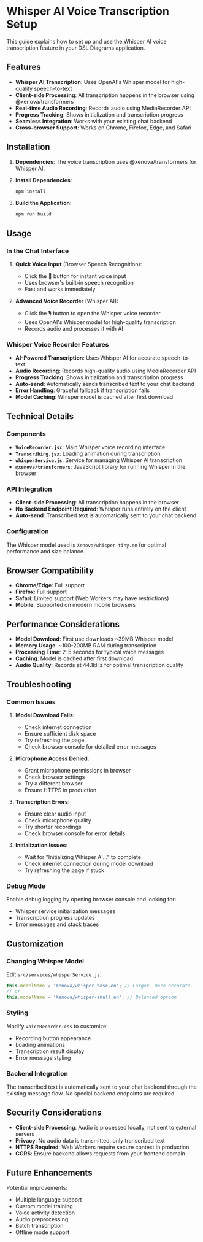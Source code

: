# Whisper AI Voice Transcription Setup

This guide explains how to set up and use the Whisper AI voice transcription feature in your DSL Diagrams application.

## Features

- **Whisper AI Transcription**: Uses OpenAI's Whisper model for high-quality speech-to-text
- **Client-side Processing**: All transcription happens in the browser using @xenova/transformers
- **Real-time Audio Recording**: Records audio using MediaRecorder API
- **Progress Tracking**: Shows initialization and transcription progress
- **Seamless Integration**: Works with your existing chat backend
- **Cross-browser Support**: Works on Chrome, Firefox, Edge, and Safari

## Installation

1. **Dependencies**: The voice transcription uses @xenova/transformers for Whisper AI.

2. **Install Dependencies**:
   ```bash
   npm install
   ```

3. **Build the Application**:
   ```bash
   npm run build
   ```

## Usage

### In the Chat Interface

1. **Quick Voice Input** (Browser Speech Recognition):
   - Click the 🎤 button for instant voice input
   - Uses browser's built-in speech recognition
   - Fast and works immediately

2. **Advanced Voice Recorder** (Whisper AI):
   - Click the 🎙️ button to open the Whisper voice recorder
   - Uses OpenAI's Whisper model for high-quality transcription
   - Records audio and processes it with AI

### Whisper Voice Recorder Features

- **AI-Powered Transcription**: Uses Whisper AI for accurate speech-to-text
- **Audio Recording**: Records high-quality audio using MediaRecorder API
- **Progress Tracking**: Shows initialization and transcription progress
- **Auto-send**: Automatically sends transcribed text to your chat backend
- **Error Handling**: Graceful fallback if transcription fails
- **Model Caching**: Whisper model is cached after first download

## Technical Details

### Components

- **`VoiceRecorder.jsx`**: Main Whisper voice recording interface
- **`Transcribing.jsx`**: Loading animation during transcription
- **`whisperService.js`**: Service for managing Whisper AI transcription
- **`@xenova/transformers`**: JavaScript library for running Whisper in the browser

### API Integration

- **Client-side Processing**: All transcription happens in the browser
- **No Backend Endpoint Required**: Whisper runs entirely on the client
- **Auto-send**: Transcribed text is automatically sent to your chat backend

### Configuration

The Whisper model used is `Xenova/whisper-tiny.en` for optimal performance and size balance.

## Browser Compatibility

- **Chrome/Edge**: Full support
- **Firefox**: Full support
- **Safari**: Limited support (Web Workers may have restrictions)
- **Mobile**: Supported on modern mobile browsers

## Performance Considerations

- **Model Download**: First use downloads ~39MB Whisper model
- **Memory Usage**: ~100-200MB RAM during transcription
- **Processing Time**: 2-5 seconds for typical voice messages
- **Caching**: Model is cached after first download
- **Audio Quality**: Records at 44.1kHz for optimal transcription quality

## Troubleshooting

### Common Issues

1. **Model Download Fails**:
   - Check internet connection
   - Ensure sufficient disk space
   - Try refreshing the page
   - Check browser console for detailed error messages

2. **Microphone Access Denied**:
   - Grant microphone permissions in browser
   - Check browser settings
   - Try a different browser
   - Ensure HTTPS in production

3. **Transcription Errors**:
   - Ensure clear audio input
   - Check microphone quality
   - Try shorter recordings
   - Check browser console for error details

4. **Initialization Issues**:
   - Wait for "Initializing Whisper AI..." to complete
   - Check internet connection during model download
   - Try refreshing the page if stuck

### Debug Mode

Enable debug logging by opening browser console and looking for:
- Whisper service initialization messages
- Transcription progress updates
- Error messages and stack traces

## Customization

### Changing Whisper Model

Edit `src/services/whisperService.js`:
```javascript
this.modelName = 'Xenova/whisper-base.en'; // Larger, more accurate
// or
this.modelName = 'Xenova/whisper-small.en'; // Balanced option
```

### Styling

Modify `VoiceRecorder.css` to customize:
- Recording button appearance
- Loading animations
- Transcription result display
- Error message styling

### Backend Integration

The transcribed text is automatically sent to your chat backend through the existing message flow. No special backend endpoints are required.

## Security Considerations

- **Client-side Processing**: Audio is processed locally, not sent to external servers
- **Privacy**: No audio data is transmitted, only transcribed text
- **HTTPS Required**: Web Workers require secure context in production
- **CORS**: Ensure backend allows requests from your frontend domain

## Future Enhancements

Potential improvements:
- Multiple language support
- Custom model training
- Voice activity detection
- Audio preprocessing
- Batch transcription
- Offline mode support
